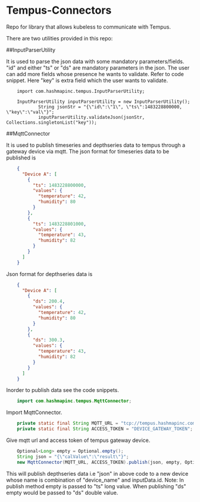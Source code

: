 # Tempus-Connectors

Repo for library that allows kubeless to communicate with Tempus.

There are two utilities provided in this repo:

##InputParserUtility

It is used to parse the json data with some mandatory parameters/fields. "id" and either "ts" or "ds" are mandatory parameters in the json.
The user can add more fields whose presence he wants to validate. Refer to code snippet. Here "key" is extra field which the user wants to validate.

```
    import com.hashmapinc.tempus.InputParserUtility;

    InputParserUtility inputParserUtility = new InputParserUtility();
            String jsonStr = "{\"id\":\"1\", \"ts\":1483228800000, \"key\":\"val\"}";
            inputParserUtility.validateJson(jsonStr, Collections.singletonList("key"));
```

##MqttConnector

It is used to publish timeseries and depthseries data to tempus through a gateway device via mqtt.
The json format for timeseries data to be published is

```json
    {
      "Device A": [
        {
          "ts": 1483228800000,
          "values": {
            "temperature": 42,
            "humidity": 80
          }
        },
        {
          "ts": 1483228801000,
          "values": {
            "temperature": 43,
            "humidity": 82
          }
        }
      ]
    }
```
Json format for depthseries data is
```json
    {
      "Device A": [
        {
          "ds": 200.4,
          "values": {
            "temperature": 42,
            "humidity": 80
          }
        },
        {
          "ds": 300.3,
          "values": {
            "temperature": 43,
            "humidity": 82
          }
        }
      ]
    }
```
Inorder to publish data see the code snippets.

```java 
    import com.hashmapinc.tempus.MqttConnector;
```
Import MqttConnector.

```java 
    private static final String MQTT_URL = "tcp://tempus.hashmapinc.com:1883";
    private static final String ACCESS_TOKEN = "DEVICE_GATEWAY_TOKEN";
```

Give mqtt url and access token of tempus gateway device.

```java
    Optional<Long> empty = Optional.empty();
    String json = "{\"calValue\":\"result\"}";
    new MqttConnector(MQTT_URL, ACCESS_TOKEN).publish(json, empty, Optional.of(200.6), "device_name" + inputData.id);
```
This will publish depthseries data i.e "json" in above code to a new device whose name is combination of "device_name" and inputData.id.
Note: In publish method empty is passed to "ts" long value. When publishing "ds" empty would be passed to "ds" double value.
